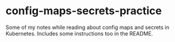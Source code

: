 # config-maps-secrets-practice
Some of my notes while reading about config maps and secrets in Kubernetes. Includes some instructions too in the README.
